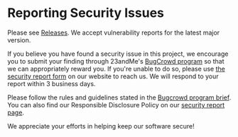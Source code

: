 # Reporting Security Issues

Please see [Releases](https://github.com/23andMe/Yamale/releases). We accept
vulnerability reports for the latest major version.

If you believe you have found a security issue in this project, we encourage
you to submit your finding through 23andMe's
[BugCrowd program](https://bugcrowd.com/twentythree-and-me) so that we can
appropriately reward you. If you're unable to do so, please use
[the security report form](https://www.23andme.com/security-report/) on our
website to reach us. We will respond to your report within 3 business
days.

Please follow the rules and guidelines stated in the
[Bugcrowd program brief](https://bugcrowd.com/twentythree-and-me). You can also
find our Responsible Disclosure Policy on our
[security report page](https://www.23andme.com/security-report/).

We appreciate your efforts in helping keep our software secure!
